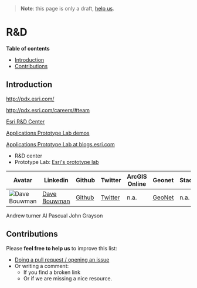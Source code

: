 > **Note**: this page is only a draft, [help us](#contributions).

# R&D
<!-- START doctoc generated TOC please keep comment here to allow auto update -->
<!-- DON'T EDIT THIS SECTION, INSTEAD RE-RUN doctoc TO UPDATE -->
**Table of contents**

- [Introduction](#introduction)
- [Contributions](#contributions)

<!-- END doctoc generated TOC please keep comment here to allow auto update -->

## Introduction

http://pdx.esri.com/

http://pdx.esri.com/careers/#team

[Esri R&D Center](https://www.youtube.com/channel/UCCLioxZosWvNggiM67UIeFQ)

[Applications Prototype Lab demos](https://maps.esri.com/demo/)

[Applications Prototype Lab at blogs.esri.com](https://blogs.esri.com/esri/apl/)

* R&D center
* Prototype Lab: [Esri's prototype lab](https://www.youtube.com/watch?v=zeNTqlTXkQg)

|Avatar|Linkedin|Github|Twitter|ArcGIS Online|Geonet|Stackoverflow|
|---|---|---|---|---|---|---|
|![Dave Bouwman](https://avatars2.githubusercontent.com/u/119129?v=3&s=50)|[Dave Bouwman](https://www.linkedin.com/in/davebouwman)|[Github](https://github.com/dbouwman)|[Twitter](https://twitter.com/dbouwman)|n.a.|[GeoNet](https://geonet.esri.com/people/dbouwman)|n.a.|

Andrew turner
Al Pascual
John Grayson

## Contributions
Please **feel free to help us** to improve this list:

* [Doing a pull request / opening an issue](https://github.com/hhkaos/awesome-arcgis#contributions)
* Or writing a comment:
  * If you find a broken link
  * Or if we are missing a nice resource.
